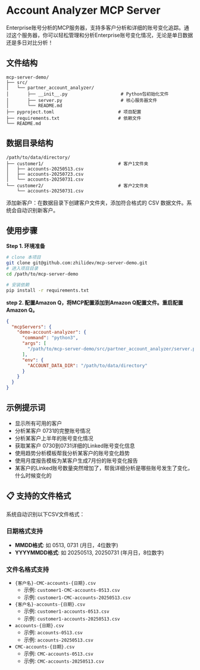 # Account Analyzer MCP Server

Enterprise账号分析的MCP服务器，支持多客户分析和详细的账号变化追踪。通过这个服务器，你可以轻松管理和分析Enterprise账号变化情况，无论是单日数据还是多日对比分析！

## 文件结构

```
mcp-server-demo/
├── src/
│   └── partner_account_analyzer/
│       ├── __init__.py                    # Python包初始化文件
│       ├── server.py                      # 核心服务器文件
│       └── README.md 
├── pyproject.toml                        # 项目配置
├── requirements.txt                      # 依赖文件
└── README.md
```

## 数据目录结构

```
/path/to/data/directory/
├── customer1/                            # 客户1文件夹
│   ├── accounts-20250513.csv
│   ├── accounts-20250723.csv
│   └── accounts-20250731.csv
└── customer2/                            # 客户2文件夹
    └── accounts-20250731.csv
```

添加新客户：在数据目录下创建客户文件夹，添加符合格式的 CSV 数据文件。系统会自动识别新客户。

## 使用步骤

**Step 1. 环境准备**

```bash
# clone 本项目
git clone git@github.com:zhilidev/mcp-server-demo.git
# 进入项目目录
cd /path/to/mcp-server-demo

# 安装依赖
pip install -r requirements.txt
```

**step 2. 配置Amazon Q，将MCP配置添加到Amazon Q配置文件。重启配置Amazon Q。**

```json
{
  "mcpServers": {
    "demo-account-analyzer": {
      "command": "python3",
      "args": [
        "/path/to/mcp-server-demo/src/partner_account_analyzer/server.py"
      ],
      "env": {
        "ACCOUNT_DATA_DIR": "/path/to/data/directory"
      }
    }
  }
}
```

## 示例提示词

- 显示所有可用的客户
- 分析某客户 0731的完整账号情况
- 分析某客户上半年的账号变化情况
- 获取某客户  0730到0731详细的Linked账号变化信息
- 使用趋势分析模板帮我分析某客户的账号变化趋势
- 使用月度报告模板为某客户生成7月份的账号变化报告
- 某客户的Linked账号数量突然增加了，帮我详细分析是哪些账号发生了变化，什么时候变化的

## 📋 支持的文件格式

系统自动识别以下CSV文件格式：

### 日期格式支持
- **MMDD格式**: 如 0513, 0731 (月日，4位数字)
- **YYYYMMDD格式**: 如 20250513, 20250731 (年月日，8位数字) 

### 文件名格式支持
- `{客户名}-CMC-accounts-{日期}.csv` 
  - 示例: `customer1-CMC-accounts-0513.csv`
  - 示例: `customer1-CMC-accounts-20250513.csv`
- `{客户名}-accounts-{日期}.csv` 
  - 示例: `customer1-accounts-0513.csv`
  - 示例: `customer1-accounts-20250513.csv`
- `accounts-{日期}.csv`
  - 示例: `accounts-0513.csv`
  - 示例: `accounts-20250513.csv`
- `CMC-accounts-{日期}.csv`
  - 示例: `CMC-accounts-0513.csv`
  - 示例: `CMC-accounts-20250513.csv`